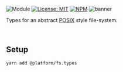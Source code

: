![Module](https://img.shields.io/badge/%40platform-fs.types-%23EA4E7E.svg)
[![License: MIT](https://img.shields.io/badge/license-MIT-blue.svg)](https://opensource.org/licenses/MIT)
[![NPM](https://img.shields.io/npm/v/@platform/fs.types.svg?colorB=blue&style=flat)](https://www.npmjs.com/package/@platform/fs.types)
![banner](https://user-images.githubusercontent.com/185555/75419343-7de1b100-599a-11ea-8940-68e97fa2da85.png)

Types for an abstract [POSIX](https://en.wikipedia.org/wiki/POSIX) style file-system.

<p>&nbsp;<p>

## Setup

    yarn add @platform/fs.types


<p>&nbsp;<p>
<p>&nbsp;<p>
